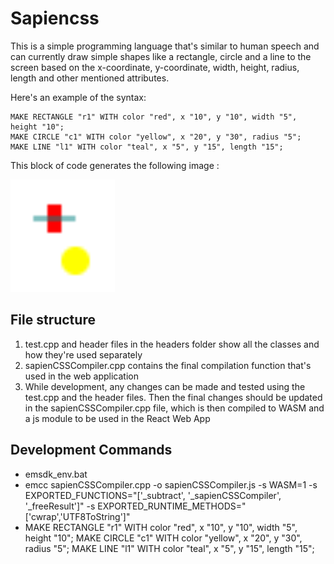 # Sapiencss

This is a simple programming language that's similar to human speech and can currently draw simple shapes like a rectangle, circle and a line to the screen based on the x-coordinate, y-coordinate, width, height, radius, length and other mentioned attributes.

Here's an example of the syntax:

```
MAKE RECTANGLE "r1" WITH color "red", x "10", y "10", width "5", height "10";
MAKE CIRCLE "c1" WITH color "yellow", x "20", y "30", radius "5";
MAKE LINE "l1" WITH color "teal", x "5", y "15", length "15";
```

This block of code generates the following image :

![Hello world result](https://github.com/Manaswini1832/sapiencss/blob/master/hello_world_sapiencss.png?raw=true)

## File structure

1. test.cpp and header files in the headers folder show all the classes and how they're used separately
2. sapienCSSCompiler.cpp contains the final compilation function that's used in the web application
3. While development, any changes can be made and tested using the test.cpp and the header files. Then the final changes should be updated in the sapienCSSCompiler.cpp file, which is then compiled to WASM and a js module to be used in the React Web App

## Development Commands

- emsdk_env.bat
- emcc sapienCSSCompiler.cpp -o sapienCSSCompiler.js -s WASM=1 -s EXPORTED_FUNCTIONS="['_subtract', '_sapienCSSCompiler', '_freeResult']" -s EXPORTED_RUNTIME_METHODS="['cwrap','UTF8ToString']"
- MAKE RECTANGLE "r1" WITH color "red", x "10", y "10", width "5", height "10";
  MAKE CIRCLE "c1" WITH color "yellow", x "20", y "30", radius "5";
  MAKE LINE "l1" WITH color "teal", x "5", y "15", length "15";
